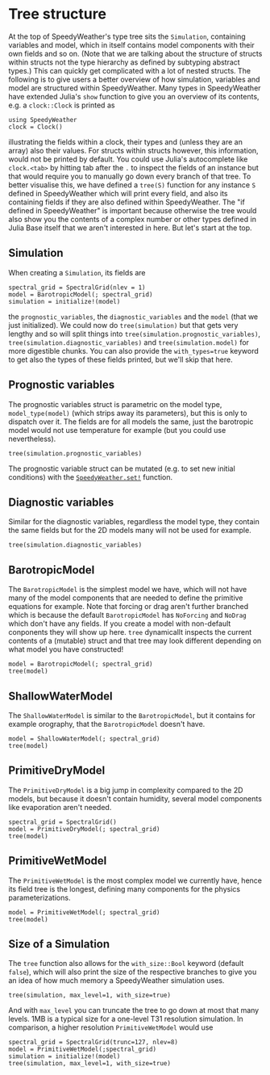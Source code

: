 # Tree structure

At the top of SpeedyWeather's type tree sits the `Simulation`, containing
variables and model, which in itself contains model components with their
own fields and so on.
(Note that we are talking about the structure of structs within structs
not the type hierarchy as defined by subtyping abstract types.)
This can quickly get complicated with a lot of nested structs. The following
is to give users a better overview of how simulation, variables and model
are structured within SpeedyWeather. Many types in SpeedyWeather have
extended Julia's `show` function to give you an overview of its contents,
e.g. a `clock::Clock` is printed as

```@example structure
using SpeedyWeather
clock = Clock()
```

illustrating the fields within a clock, their types and (unless they are an array)
also their values. For structs within structs however, this information,
would not be printed by default. You could use Julia's autocomplete like
`clock.<tab>` by hitting tab after the `.` to inspect the fields of an instance
but that would require you to manually go down every branch of that tree.
To better visualise this, we have defined a `tree(S)` function for any instance
`S` defined in SpeedyWeather which will print every field, and also
its containing fields if they are also defined within SpeedyWeather.
The "if defined in SpeedyWeather" is important because otherwise
the tree would also show you the contents of a complex number or other types
defined in Julia Base itself that we aren't interested in here. 
But let's start at the top.

## Simulation

When creating a `Simulation`, its fields are
```@example structure
spectral_grid = SpectralGrid(nlev = 1)
model = BarotropicModel(; spectral_grid)
simulation = initialize!(model)
```
the `prognostic_variables`, the `diagnostic_variables` and the `model` (that we just
initialized). We could now do `tree(simulation)` but that gets very lengthy and
so will split things into `tree(simulation.prognostic_variables)`,
`tree(simulation.diagnostic_variables)` and `tree(simulation.model)` for more
digestible chunks. You can also provide the `with_types=true` keyword to get
also the types of these fields printed, but we'll skip that here.

## Prognostic variables

The prognostic variables struct is parametric on the model type, `model_type(model)`
(which strips away its parameters), but this is only to dispatch over it.
The fields are for all models the same, just the barotropic model would not
use temperature for example (but you could use nevertheless). 

```@example structure
tree(simulation.prognostic_variables)
```

The prognostic variable struct can be mutated (e.g. to set new initial conditions) with the [`SpeedyWeather.set!`](@ref) function. 

## Diagnostic variables

Similar for the diagnostic variables, regardless the model type, they contain the
same fields but for the 2D models many will not be used for example.

```@example structure
tree(simulation.diagnostic_variables)
```

## BarotropicModel

The `BarotropicModel` is the simplest model we have, which will not have many of
the model components that are needed to define the primitive equations for example.
Note that forcing or drag aren't further branched which is because the default
`BarotropicModel` has `NoForcing` and `NoDrag` which don't have any fields. 
If you create a model with non-default conponents they will show up here. 
`tree` dynamicallt inspects the current contents of a (mutable) struct and
that tree may look different depending on what model you have constructed!

```@example structure
model = BarotropicModel(; spectral_grid)
tree(model)
```

## ShallowWaterModel

The `ShallowWaterModel` is similar to the `BarotropicModel`, but it contains for example
orography, that the `BarotropicModel` doesn't have.

```@example structure
model = ShallowWaterModel(; spectral_grid)
tree(model)
```

## PrimitiveDryModel

The `PrimitiveDryModel` is a big jump in complexity compared to the 2D models, but
because it doesn't contain humidity, several model components like evaporation
aren't needed.

```@example structure
spectral_grid = SpectralGrid()
model = PrimitiveDryModel(; spectral_grid)
tree(model)
```

## PrimitiveWetModel

The `PrimitiveWetModel` is the most complex model we currently have, hence its
field tree is the longest, defining many components for the physics parameterizations.

```@example structure
model = PrimitiveWetModel(; spectral_grid)
tree(model)
```

## Size of a Simulation

The `tree` function also allows for the `with_size::Bool` keyword (default `false`),
which will also print the size of the respective branches to give you an idea of
how much memory a SpeedyWeather simulation uses.

```@example structure
tree(simulation, max_level=1, with_size=true)
```

And with `max_level` you can truncate the tree to go down at most that many levels.
1MB is a typical size for a one-level T31 resolution simulation. In comparison,
a higher resolution `PrimitiveWetModel` would use

```@example structure
spectral_grid = SpectralGrid(trunc=127, nlev=8)
model = PrimitiveWetModel(;spectral_grid)
simulation = initialize!(model)
tree(simulation, max_level=1, with_size=true)
```